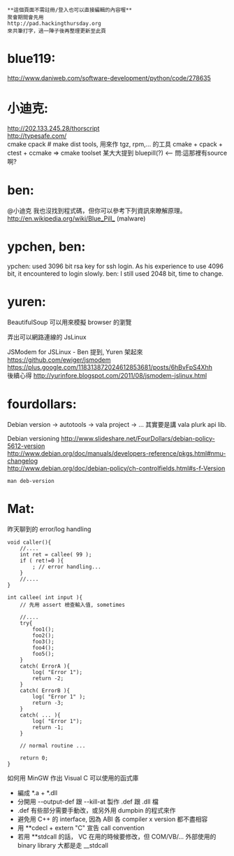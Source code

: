 



    **這個頁面不需註冊/登入也可以直接編輯的內容喔**
    聚會期間會先用 
    http://pad.hackingthursday.org
    來共筆打字，過一陣子後再整理更新至此頁






# blue119:

<http://www.daniweb.com/software-development/python/code/278635>  

# 小迪克:

<http://202.133.245.28/thorscript>  
<http://typesafe.com/>  
cmake
cpack # make dist tools, 用來作 tgz, rpm,... 的工具
cmake + cpack + ctest + ccmake => cmake toolset
某大大提到 bluepill(?) <-- 問:這那裡有source啊?

# ben:

@小迪克
我也沒找到程式碼，但你可以參考下列資訊來瞭解原理。
<http://en.wikipedia.org/wiki/Blue_Pill_>  (malware)

# ypchen, ben:

ypchen: used 3096 bit rsa key for ssh login.
 As his experience to use 4096 bit, it encountered to login slowly.
ben: I still used 2048 bit, time to change.

# yuren:

BeautifulSoup 可以用來模擬 browser 的瀏覽

弄出可以網路連線的 JsLinux

JSModem for JSLinux - Ben 提到, Yuren 架起來
<https://github.com/ewiger/jsmodem>  
<https://plus.google.com/118313872024612853681/posts/6hBvFpS4Xhh>  
後續心得
    <http://yurinfore.blogspot.com/2011/08/jsmodem-jslinux.html>  

# fourdollars:

Debian version -> autotools -> vala project -> ... 其實要是講 vala plurk api lib.

Debian versioning
<http://www.slideshare.net/FourDollars/debian-policy-5612-version>  
<http://www.debian.org/doc/manuals/developers-reference/pkgs.html#nmu-changelog>  
<http://www.debian.org/doc/debian-policy/ch-controlfields.html#s-f-Version>  

    man deb-version


# Mat:

昨天聊到的 error/log handling

    void caller(){
        //....
        int ret = callee( 99 );
        if ( ret!=0 ){
            ; // error handling...
        }
        //....
    }
    
    int callee( int input ){
        // 先用 assert 檢查輸入值, sometimes
    
        //.... 
        try{
    		foo1();
    		foo2();
    		foo3();
    		foo4();
    		foo5();
        }
        catch( ErrorA ){
    		log( "Error 1");
    		return -2;
        }
        catch( ErrorB ){
    		log( "Error 1" );
    		return -3;
        }
        catch( ... ){
    		log( "Error 1");
    		return -1;
        }
    
        // normal routine ...
    
        return 0;
    }


如何用 MinGW 作出 Visual C 可以使用的函式庫
* 編成 *.a + *.dll
* 分開用 --output-def 跟 --kill-at 製作 .def 跟 .dll 檔
* .def 有些部分需要手動改，或另外用 dumpbin 的程式來作
* 避免用 C++ 的 interface, 因為 ABI 各 compiler x version 都不盡相容
* 用 **cdecl  + extern "C" 宣告 call convention 
* 若用 **stdcall 的話， VC 在用的時候要修改，但 COM/VB/... 外部使用的 binary library 大都是走 __stdcall